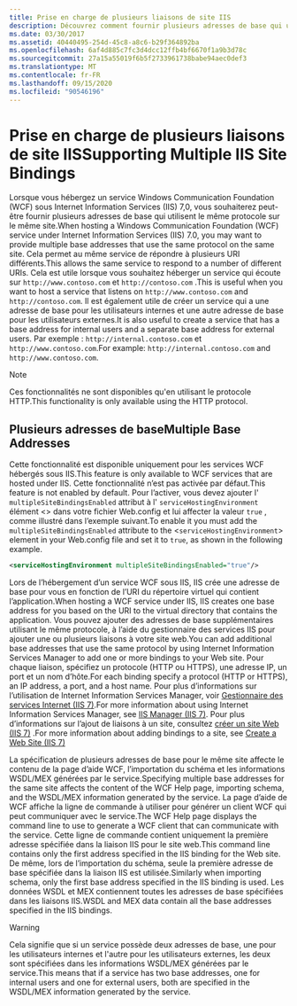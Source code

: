 ```yaml
---
title: Prise en charge de plusieurs liaisons de site IIS
description: Découvrez comment fournir plusieurs adresses de base qui utilisent le même protocole sur le même site lors de l’hébergement d’un service WCF dans IIS.
ms.date: 03/30/2017
ms.assetid: 40440495-254d-45c8-a8c6-b29f364892ba
ms.openlocfilehash: 6af4d885c7fc3d4dcc12ffb4bf6670f1a9b3d78c
ms.sourcegitcommit: 27a15a55019f6b5f2733961738babe94aec0def3
ms.translationtype: MT
ms.contentlocale: fr-FR
ms.lasthandoff: 09/15/2020
ms.locfileid: "90546196"
---
```

# <a name="supporting-multiple-iis-site-bindings"></a><span data-ttu-id="797e2-103">Prise en charge de plusieurs liaisons de site IIS</span><span class="sxs-lookup"><span data-stu-id="797e2-103">Supporting Multiple IIS Site Bindings</span></span>
<span data-ttu-id="797e2-104">Lorsque vous hébergez un service Windows Communication Foundation (WCF) sous Internet Information Services (IIS) 7,0, vous souhaiterez peut-être fournir plusieurs adresses de base qui utilisent le même protocole sur le même site.</span><span class="sxs-lookup"><span data-stu-id="797e2-104">When hosting a Windows Communication Foundation (WCF) service under Internet Information Services (IIS) 7.0, you may want to provide multiple base addresses that use the same protocol on the same site.</span></span> <span data-ttu-id="797e2-105">Cela permet au même service de répondre à plusieurs URI différents.</span><span class="sxs-lookup"><span data-stu-id="797e2-105">This allows the same service to respond to a number of different URIs.</span></span> <span data-ttu-id="797e2-106">Cela est utile lorsque vous souhaitez héberger un service qui écoute sur `http://www.contoso.com` et `http://contoso.com` .</span><span class="sxs-lookup"><span data-stu-id="797e2-106">This is useful when you want to host a service that listens on `http://www.contoso.com` and `http://contoso.com`.</span></span> <span data-ttu-id="797e2-107">Il est également utile de créer un service qui a une adresse de base pour les utilisateurs internes et une autre adresse de base pour les utilisateurs externes.</span><span class="sxs-lookup"><span data-stu-id="797e2-107">It is also useful to create a service that has a base address for internal users and a separate base address for external users.</span></span> <span data-ttu-id="797e2-108">Par exemple : `http://internal.contoso.com` et `http://www.contoso.com`.</span><span class="sxs-lookup"><span data-stu-id="797e2-108">For example: `http://internal.contoso.com` and `http://www.contoso.com`.</span></span>  
  
> [!NOTE]
> <span data-ttu-id="797e2-109">Ces fonctionnalités ne sont disponibles qu'en utilisant le protocole HTTP.</span><span class="sxs-lookup"><span data-stu-id="797e2-109">This functionality is only available using the HTTP protocol.</span></span>  
  
## <a name="multiple-base-addresses"></a><span data-ttu-id="797e2-110">Plusieurs adresses de base</span><span class="sxs-lookup"><span data-stu-id="797e2-110">Multiple Base Addresses</span></span>  
 <span data-ttu-id="797e2-111">Cette fonctionnalité est disponible uniquement pour les services WCF hébergés sous IIS.</span><span class="sxs-lookup"><span data-stu-id="797e2-111">This feature is only available to WCF services that are hosted under IIS.</span></span> <span data-ttu-id="797e2-112">Cette fonctionnalité n’est pas activée par défaut.</span><span class="sxs-lookup"><span data-stu-id="797e2-112">This feature is not enabled by default.</span></span> <span data-ttu-id="797e2-113">Pour l’activer, vous devez ajouter l' `multipleSiteBindingsEnabled` attribut à l' `serviceHostingEnvironment` élément <> dans votre fichier Web.config et lui affecter la valeur `true` , comme illustré dans l’exemple suivant.</span><span class="sxs-lookup"><span data-stu-id="797e2-113">To enable it you must add the `multipleSiteBindingsEnabled` attribute to the <`serviceHostingEnvironment`> element in your Web.config file and set it to `true`, as shown in the following example.</span></span>  
  
```xml  
<serviceHostingEnvironment multipleSiteBindingsEnabled="true"/>  
```  
  
 <span data-ttu-id="797e2-114">Lors de l’hébergement d’un service WCF sous IIS, IIS crée une adresse de base pour vous en fonction de l’URI du répertoire virtuel qui contient l’application.</span><span class="sxs-lookup"><span data-stu-id="797e2-114">When hosting a WCF service under IIS, IIS creates one base address for you based on the URI to the virtual directory that contains the application.</span></span> <span data-ttu-id="797e2-115">Vous pouvez ajouter des adresses de base supplémentaires utilisant le même protocole, à l’aide du gestionnaire des services IIS pour ajouter une ou plusieurs liaisons à votre site web.</span><span class="sxs-lookup"><span data-stu-id="797e2-115">You can add additional base addresses that use the same protocol by using Internet Information Services Manager to add one or more bindings to your Web site.</span></span> <span data-ttu-id="797e2-116">Pour chaque liaison, spécifiez un protocole (HTTP ou HTTPS), une adresse IP, un port et un nom d’hôte.</span><span class="sxs-lookup"><span data-stu-id="797e2-116">For each binding specify a protocol (HTTP or HTTPS), an IP address, a port, and a host name.</span></span> <span data-ttu-id="797e2-117">Pour plus d’informations sur l’utilisation de Internet Information Services Manager, voir [Gestionnaire des services Internet (IIS 7)](/previous-versions/windows/it-pro/windows-server-2008-R2-and-2008/cc753842(v=ws.10)).</span><span class="sxs-lookup"><span data-stu-id="797e2-117">For more information about using Internet Information Services Manager, see [IIS Manager (IIS 7)](/previous-versions/windows/it-pro/windows-server-2008-R2-and-2008/cc753842(v=ws.10)).</span></span> <span data-ttu-id="797e2-118">Pour plus d’informations sur l’ajout de liaisons à un site, consultez [créer un site Web (IIS 7)](/previous-versions/windows/it-pro/windows-server-2008-R2-and-2008/cc772350(v=ws.10)) .</span><span class="sxs-lookup"><span data-stu-id="797e2-118">For more information about adding bindings to a site, see [Create a Web Site (IIS 7)](/previous-versions/windows/it-pro/windows-server-2008-R2-and-2008/cc772350(v=ws.10))</span></span>  
  
 <span data-ttu-id="797e2-119">La spécification de plusieurs adresses de base pour le même site affecte le contenu de la page d’aide WCF, l’importation du schéma et les informations WSDL/MEX générées par le service.</span><span class="sxs-lookup"><span data-stu-id="797e2-119">Specifying multiple base addresses for the same site affects the content of the WCF Help page, importing schema, and the WSDL/MEX information generated by the service.</span></span> <span data-ttu-id="797e2-120">La page d’aide de WCF affiche la ligne de commande à utiliser pour générer un client WCF qui peut communiquer avec le service.</span><span class="sxs-lookup"><span data-stu-id="797e2-120">The WCF Help page displays the command line to use to generate a WCF client that can communicate with the service.</span></span> <span data-ttu-id="797e2-121">Cette ligne de commande contient uniquement la première adresse spécifiée dans la liaison IIS pour le site web.</span><span class="sxs-lookup"><span data-stu-id="797e2-121">This command line contains only the first address specified in the IIS binding for the Web site.</span></span> <span data-ttu-id="797e2-122">De même, lors de l’importation du schéma, seule la première adresse de base spécifiée dans la liaison IIS est utilisée.</span><span class="sxs-lookup"><span data-stu-id="797e2-122">Similarly when importing schema, only the first base address specified in the IIS binding is used.</span></span> <span data-ttu-id="797e2-123">Les données WSDL et MEX contiennent toutes les adresses de base spécifiées dans les liaisons IIS.</span><span class="sxs-lookup"><span data-stu-id="797e2-123">WSDL and MEX data contain all the base addresses specified in the IIS bindings.</span></span>  
  
> [!WARNING]
> <span data-ttu-id="797e2-124">Cela signifie que si un service possède deux adresses de base, une pour les utilisateurs internes et l'autre pour les utilisateurs externes, les deux sont spécifiées dans les informations WSDL/MEX générées par le service.</span><span class="sxs-lookup"><span data-stu-id="797e2-124">This means that if a service has two base addresses, one for internal users and one for external users, both are specified in the WSDL/MEX information generated by the service.</span></span>
